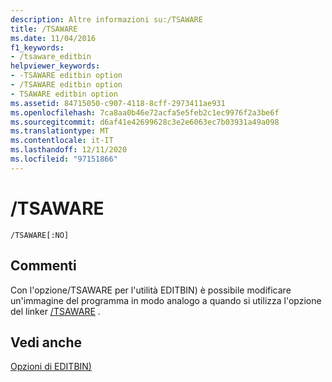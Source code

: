 ```yaml
---
description: Altre informazioni su:/TSAWARE
title: /TSAWARE
ms.date: 11/04/2016
f1_keywords:
- /tsaware_editbin
helpviewer_keywords:
- -TSAWARE editbin option
- /TSAWARE editbin option
- TSAWARE editbin option
ms.assetid: 84715050-c907-4118-8cff-2973411ae931
ms.openlocfilehash: 7ca8aa0b46e72acfa5e5feb2c1ec9976f2a3be6f
ms.sourcegitcommit: d6af41e42699628c3e2e6063ec7b03931a49a098
ms.translationtype: MT
ms.contentlocale: it-IT
ms.lasthandoff: 12/11/2020
ms.locfileid: "97151866"
---
```

# <a name="tsaware"></a>/TSAWARE

```
/TSAWARE[:NO]
```

## <a name="remarks"></a>Commenti

Con l'opzione/TSAWARE per l'utilità EDITBIN) è possibile modificare un'immagine del programma in modo analogo a quando si utilizza l'opzione del linker [/TSAWARE](tsaware-create-terminal-server-aware-application.md) .

## <a name="see-also"></a>Vedi anche

[Opzioni di EDITBIN)](editbin-options.md)
